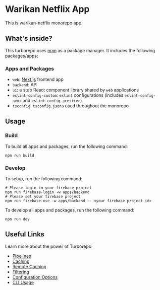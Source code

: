 # Warikan Netflix App

This is warikan-netflix monorepo app.

## What's inside?

This turborepo uses [npm](https://www.npmjs.com/) as a package manager. It includes the following packages/apps:

### Apps and Packages

- `web`: [Next.js](https://nextjs.org/) frontend app
- `backend`: API
- `ui`: a stub React component library shared by `web` applications
- `eslint-config-custom`: `eslint` configurations (includes `eslint-config-next` and `eslint-config-prettier`)
- `tsconfig`: `tsconfig.json`s used throughout the monorepo

## Usage

### Build

To build all apps and packages, run the following command:

```
npm run build
```

### Develop

To setup, run the following command:

```
# Please login in your firebase project
npm run firebase-login -w apps/backend
# Please set your firebase project
npm run firebase-use -w apps/backend -- <your firebase project id>
```

To develop all apps and packages, run the following command:

```
npm run dev
```

## Useful Links

Learn more about the power of Turborepo:

- [Pipelines](https://turbo.build/repo/docs/core-concepts/monorepos/running-tasks)
- [Caching](https://turbo.build/repo/docs/core-concepts/caching)
- [Remote Caching](https://turbo.build/repo/docs/core-concepts/remote-caching)
- [Filtering](https://turbo.build/repo/docs/core-concepts/monorepos/filtering)
- [Configuration Options](https://turbo.build/repo/docs/reference/configuration)
- [CLI Usage](https://turbo.build/repo/docs/reference/command-line-reference)
